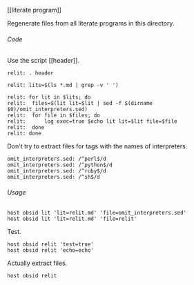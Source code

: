 [[literate program]]

Regenerate files from all literate programs in this directory.

###### Code

Use the script [[header]].

	relit: . header

	relit: lits=$(ls *.md | grep -v ' ')

	relit: for lit in $lits; do
	relit: 	files=$(lit lit=$lit | sed -f $(dirname $0)/omit_interpreters.sed)
	relit: 	for file in $files; do
	relit: 		log exec=true $echo lit lit=$lit file=$file
	relit: 	done
	relit: done

Don't try to extract files for tags with the names of interpreters.

	omit_interpreters.sed: /^perl$/d
	omit_interpreters.sed: /^python$/d
	omit_interpreters.sed: /^ruby$/d
	omit_interpreters.sed: /^sh$/d

###### Usage

	host obsid lit 'lit=relit.md' 'file=omit_interpreters.sed'
	host obsid lit 'lit=relit.md' 'file=relit'

Test.

	host obsid relit 'test=true'
	host obsid relit 'echo=echo'

Actually extract files.

	host obsid relit
